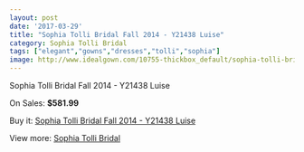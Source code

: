 ```yaml
---
layout: post
date: '2017-03-29'
title: "Sophia Tolli Bridal Fall 2014 - Y21438 Luise"
category: Sophia Tolli Bridal
tags: ["elegant","gowns","dresses","tolli","sophia"]
image: http://www.idealgown.com/10755-thickbox_default/sophia-tolli-bridal-fall-2014-y21438-luise.jpg
---
```

Sophia Tolli Bridal Fall 2014 - Y21438 Luise

On Sales: **$581.99**
<a href="https://www.idealgown.com/en/sophia-tolli-bridal/4411-sophia-tolli-bridal-fall-2014-y21438-luise.html"><amp-img layout="responsive" width="600" height="600" src="//www.idealgown.com/10755-thickbox_default/sophia-tolli-bridal-fall-2014-y21438-luise.jpg" alt="Sophia Tolli Bridal Fall 2014 - Y21438 Luise 0" /></a>
<a href="https://www.idealgown.com/en/sophia-tolli-bridal/4411-sophia-tolli-bridal-fall-2014-y21438-luise.html"><amp-img layout="responsive" width="600" height="600" src="//www.idealgown.com/10756-thickbox_default/sophia-tolli-bridal-fall-2014-y21438-luise.jpg" alt="Sophia Tolli Bridal Fall 2014 - Y21438 Luise 1" /></a>

Buy it: [Sophia Tolli Bridal Fall 2014 - Y21438 Luise](https://www.idealgown.com/en/sophia-tolli-bridal/4411-sophia-tolli-bridal-fall-2014-y21438-luise.html "Sophia Tolli Bridal Fall 2014 - Y21438 Luise")

View more: [Sophia Tolli Bridal](https://www.idealgown.com/en/52-sophia-tolli-bridal "Sophia Tolli Bridal")